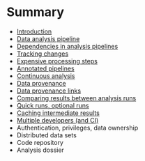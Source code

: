 # Summary

* [Introduction](README.md)
* [Data analysis pipeline](data-analysis-pipeline.md)
* [Dependencies in analysis pipelines](dependencies-in-analysis-pipelines.md)
* [Tracking changes](tracking-changes.md)
* [Expensive processing steps](expensive-processing-steps.md)
* [Annotated pipelines](annotated-pipelines.md)
* [Continuous analysis](continuous-analysis.md)
* [Data provenance](data-provenance.md)
* [Data provenance links](data-provenance-links.md)
* [Comparing results between analysis runs](comparing-results-between-analysis-runs.md)
* [Quick runs, optional runs](quick-runs-optional-runs.md)
* [Caching intermediate results](caching-intermediate-results.md)
* [Multiple developers \(and CI\)](multiple-developers-and-ci.md)
* Authentication, privileges, data ownership
* Distributed data sets
* Code repository
* Analysis dossier

